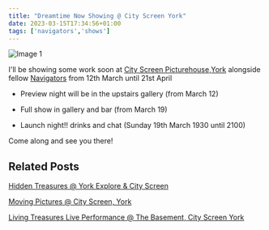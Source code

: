```yaml
---
title: "Dreamtime Now Showing @ City Screen York"
date: 2023-03-15T17:34:56+01:00
tags: ['navigators','shows']
---
```


![Image 1](/2023-03-15-dreamtime-now-showing-city-screen-york/2023-03-03-dreamtime-promo-flyer-navigators.png)

I'll be showing some work soon at [City Screen Picturehouse,York](https://www.picturehouses.com/cinema/city-screen-picturehouse) alongside fellow [Navigators](https://linktr.ee/navigatorsart) from 12th March until 21st April

- Preview night will be in the upstairs gallery (from March 12)

- Full show in gallery and bar (from March 19)

- Launch night!! drinks and chat (Sunday 19th March 1930 until 2100)

Come along and see you there!

## Related Posts

[Hidden Treasures @ York Explore & City Screen](/posts/2023-06-05-hidden-treasures-york-explore/)

[Moving Pictures @ City Screen, York](/posts/2022-03-12-moving-pictures-now-showing)

[Living Treasures Live Performance @ The Basement, City Screen York](/posts/2023-06-07-living-treasures-live-performance/)
